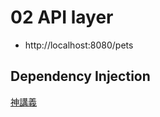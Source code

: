 # 02 API layer


- http://localhost:8080/pets

## Dependency Injection

[神講義](https://youtu.be/9SGDpanrc8U?si=xbeI3kRl9tYel8Ah&t=1753)
